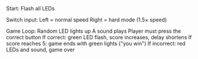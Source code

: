 Start:
Flash all LEDs

Switch input:
Left = normal speed
Right = hard mode (1.5× speed)

Game Loop:
Random LED lights up
A sound plays
Player must press the correct button
If correct: green LED flash, score increases, delay shortens
If score reaches 5: game ends with green lights ("you win")
If incorrect: red LEDs and sound, game over
